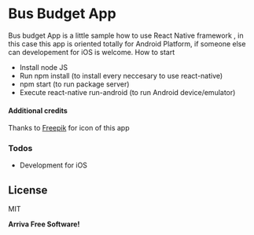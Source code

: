 # Bus Budget App


Bus budget App is a little sample how to use React Native framework , in this case this app is oriented totally for Android Platform, if someone else can developement for iOS is welcome.
How to start
  - Install node JS
  - Run npm install (to install every neccesary to use react-native)
  - npm start (to run package server)
  - Execute react-native run-android (to run Android device/emulator)


#### Additional credits

Thanks to [Freepik](www.flaticon.com) for icon of this app


### Todos

 - Development for iOS


License
----

MIT


**Arriva Free Software!**

